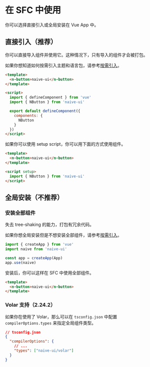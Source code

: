 <!--anchor:on-->

# 在 SFC 中使用

你可以选择直接引入或全局安装在 Vue App 中。

## 直接引入（推荐）

你可以直接导入组件并使用它。这种情况下，只有导入的组件才会被打包。

如果你想知道如何按需引入主题和语言包，请参考[按需引入](import-on-demand)。

```html
<template>
  <n-button>naive-ui</n-button>
</template>

<script>
  import { defineComponent } from 'vue'
  import { NButton } from 'naive-ui'

  export default defineComponent({
    components: {
      NButton
    }
  })
</script>
```

如果你可以使用 setup script，你可以用下面的方式使用组件。

```html
<template>
  <n-button>naive-ui</n-button>
</template>

<script setup>
  import { NButton } from 'naive-ui'
</script>
```

## 全局安装（不推荐）

### 安装全部组件

失去 tree-shaking 的能力，打包有冗余代码。

如果你想全局安装但是不想安装全部组件，请参考[按需引入](import-on-demand)。

```js
import { createApp } from 'vue'
import naive from 'naive-ui'

const app = createApp(App)
app.use(naive)
```

安装后，你可以这样在 SFC 中使用全部组件。

```html
<template>
  <n-button>naive-ui</n-button>
</template>
```

### Volar 支持（2.24.2）

如果你在使用了 Volar，那么可以在 `tsconfig.json` 中配置 `compilerOptions.types` 来指定全局组件类型。

```json
// tsconfig.json
{
  "compilerOptions": {
    // ...
    "types": ["naive-ui/volar"]
  }
}
```
